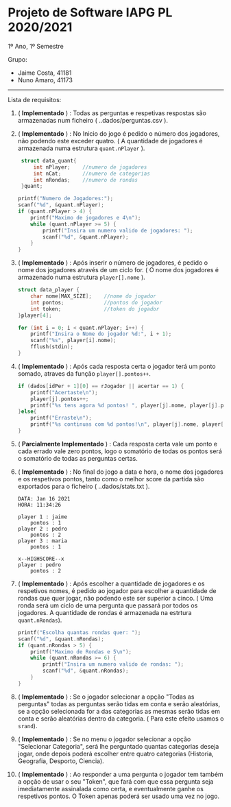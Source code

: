 # **Projeto de Software IAPG PL 2020/2021**
1º Ano, 1º Semestre

Grupo:
* Jaime Costa, 41181
* Nuno Amaro, 41173
---  
Lista de requisitos:

1. ( **Implementado** ) : Todas as perguntas e respetivas respostas são armazenadas num ficheiro ( ..dados/perguntas.csv ).
2. ( **Implementado** ) : No Inicio do jogo é pedido o número dos jogadores, não podendo este exceder quatro. ( A quantidade de jogadores é armazenada numa estrutura `quant.nPlayer` ).
   ```c
    struct data_quant{
        int nPlayer;    //numero de jogadores
        int nCat;       //numero de categorias
        int nRondas;    //numero de rondas
    }quant;
    ```
    ```c
    printf("Numero de Jogadores:");
    scanf("%d", &quant.nPlayer);
    if (quant.nPlayer > 4) {
        printf("Maximo de jogadores e 4\n");
        while (quant.nPlayer >= 5) {
            printf("Insira um numero valido de jogadores: ");
            scanf("%d", &quant.nPlayer);
        }
    }
    ````
3. ( **Implementado** ) : Após inserir o número de jogadores, é pedido o nome dos jogadores através de um ciclo for. ( O nome dos jogadores é armazenado numa estrutura `player[].nome` ).
    ```c
    struct data_player {
        char nome[MAX_SIZE];    //nome do jogador
        int pontos;             //pontos do jogador
        int token;              //token do jogador
    }player[4];
    ```
    ```c
    for (int i = 0; i < quant.nPlayer; i++) {
        printf("Insira o Nome do jogador %d:", i + 1);
        scanf("%s", player[i].nome);
        fflush(stdin);
    }
    ```

4. ( **Implementado** ) : Após cada resposta certa o jogador terá um ponto somado, atraves da função `player[].pontos++`.
    ```c
    if (dados[idPer + 1][0] == rJogador || acertar == 1) {
        printf("Acertaste\n");
        player[j].pontos++;
        printf("%s tens agora %d pontos! ", player[j].nome, player[j].pontos);
    }else{
        printf("Erraste\n");
        printf("%s continuas com %d pontos!\n", player[j].nome, player[j].pontos);
    }
     ```     
5. ( **Parcialmente Implementado** ) : Cada resposta certa vale um ponto e cada errado vale zero pontos, logo o somatório de todas os pontos será o somatório de todas as perguntas certas. 

6. ( **Implementado** ) : No final do jogo a data e hora, o nome dos jogadores e os respetivos pontos, tanto como o melhor score da partida são exportados para o ficheiro ( ..dados/stats.txt ).
    ```
    DATA: Jan 16 2021 
    HORA: 11:34:26

    player 1 : jaime
        pontos : 1 
    player 2 : pedro
        pontos : 2 
    player 3 : maria
        pontos : 1 

    x--HIGHSCORE--x
    player : pedro
        pontos : 2
    ```
7. ( **Implementado** ) : Após escolher a quantidade de jogadores e os respetivos nomes, é pedido ao jogador para escolher a quantidade de rondas que quer jogar, não podendo este ser superior a cinco. ( Uma ronda será um ciclo de uma pergunta que passará por todos os jogadores. A quantidade de rondas é armazenada na estrtura `quant.nRondas`).
    ```c
    printf("Escolha quantas rondas quer: ");
    scanf("%d", &quant.nRondas);
    if (quant.nRondas > 5) {
        printf("Maximo de Rondas e 5\n");
        while (quant.nRondas >= 6) {
            printf("Insira um numero valido de rondas: ");
            scanf("%d", &quant.nRondas);
        }
    }
    ```    
8. ( **Implementado** ) : Se o jogador selecionar a opção "Todas as perguntas" todas as perguntas serão tidas em conta e serão aleatórias, se a opção selecionada for a das categorias as mesmas serão tidas em conta e serão aleatórias dentro da categoria. ( Para este efeito usamos o `srand`).

9. ( **Implementado** ) : Se no menu o jogador selecionar a opção "Selecionar Categoria", será lhe perguntado quantas categorias deseja jogar, onde depois poderá escolher entre quatro categorias (Historia, Geografia, Desporto, Ciencia).

10. ( **Implementado** ) : Ao responder a uma pergunta o jogador tem também a opção de usar o seu "Token", que fará com que essa pergunta seja imediatamente assinalada como certa, e eventualmente ganhe os respetivos pontos. O Token apenas poderá ser usado uma vez no jogo.
